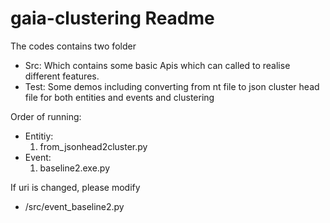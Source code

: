 # gaia-clustering Readme

The codes contains two folder
* Src: Which contains some basic Apis which can called to realise different features.
* Test: Some demos including converting from nt file to json cluster head file for both entities and events and clustering


Order of running:
- Entitiy: 
  1. from_jsonhead2cluster.py
- Event: 
  1. baseline2.exe.py

If uri is changed, please modify
- /src/event_baseline2.py 
